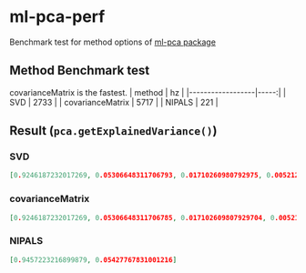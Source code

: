# ml-pca-perf
Benchmark test for method options of [ml-pca package](https://github.com/mljs/pca)
## Method Benchmark test
covarianceMatrix is the fastest.
| method           |   hz |
|------------------|-----:|
| SVD              | 2733 |
| covarianceMatrix | 5717 |
| NIPALS           |  221 |
## Result (`pca.getExplainedVariance()`)
### SVD
```json
[0.9246187232017269, 0.05306648311706793, 0.01710260980792975, 0.005212183873275375]
```
### covarianceMatrix
```json
[0.9246187232017269, 0.05306648311706785, 0.017102609807929704, 0.005212183873275558]
```
### NIPALS 
```json
[0.9457223216899879, 0.05427767831001216]
```
